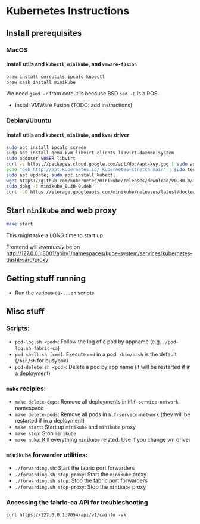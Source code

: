 # Kubernetes Instructions

## Install prerequisites

### MacOS

#### Install utils and `kubectl`, `minikube`, and `vmware-fusion`

```bash
brew install coreutils ipcalc kubectl
brew cask install minikube
```

We need `gsed -r` from coreutils because BSD `sed -E` is a POS.

* Install VMWare Fusion (TODO: add instructions)

### Debian/Ubuntu

#### Install utils and `kubectl`, `minikube`, and `kvm2` driver

```bash
sudo apt install ipcalc screen
sudp apt install qemu-kvm libvirt-clients libvirt-daemon-system
sudo adduser $USER libvirt
curl -s https://packages.cloud.google.com/apt/doc/apt-key.gpg | sudo apt-key add -
echo "deb http://apt.kubernetes.io/ kubernetes-stretch main" | sudo tee /etc/apt/sources.list.d/kubernetes.list
sudo apt update; sudo apt install kubectl
wget https://github.com/kubernetes/minikube/releases/download/v0.30.0/minikube_0.30-0.deb
sudo dpkg -i minikube_0.30-0.deb
curl -LO https://storage.googleapis.com/minikube/releases/latest/docker-machine-driver-kvm2 && chmod +x docker-machine-driver-kvm2 && sudo mv docker-machine-driver-kvm2 /usr/local/bin
```

## Start `minikube` and web proxy

```bash
make start
```

This might take a LONG time to start up.

Frontend will *eventually* be on <http://127.0.0.1:8001/api/v1/namespaces/kube-system/services/kubernetes-dashboard/proxy>

## Getting stuff running

* Run the various `01-...sh` scripts

## Misc stuff

### Scripts:

* `pod-log.sh <pod>`: Follow the log of a pod by appname (e.g. `./pod-log.sh fabric-ca`)
* `pod-shell.sh [cmd]`: Execute `cmd` in a pod. `/bin/bash` is the default (`/bin/sh` for busybox)
* `pod-delete.sh <pod>`: Delete a pod by app name (it will be restarted if in a deployment)

### `make` recipies:

* `make delete-deps`: Remove all deployments in `hlf-service-network` namespace
* `make delete-pods`: Remove all pods in `hlf-service-network` (they will be restarted if in a deployment)
* `make start`: Start up `minikube` and `minikube` proxy
* `make stop`: Stop `minikube`
* `make nuke`: Kill everything `minikube` related. Use if you change vm driver

### `minikube` forwarder utilities:

* `./forwarding.sh`: Start the fabric port forwarders
* `./forwarding.sh stop-proxy`: Start the `minikube` proxy
* `./forwarding.sh stop`: Stop the fabric port forwarders
* `./forwarding.sh stop-proxy`: Stop the `minikube` proxy

### Accessing the fabric-ca API for troubleshooting

    curl https://127.0.0.1:7054/api/v1/cainfo -vk
